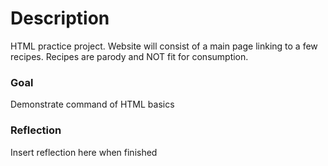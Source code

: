 # Description

HTML practice project. Website will consist of a main page linking to a few recipes. Recipes are parody and NOT fit for consumption.

### Goal

Demonstrate command of HTML basics

### Reflection

Insert reflection here when finished